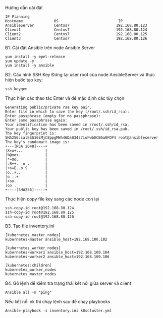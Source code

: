 Hướng dẫn cài đặt
```
IP Planning
Hostname		      OS			               IP
AnsibleServer		  Centos7			          192.168.80.123
Client1			      Centos7			          192.168.80.124
Client2			      Centos7			          192.168.80.125
Client3			      Centos7			          192.168.80.126
```

B1. Cài đặt Ansible trên node Ansible Server
```
yum install -y epel-release 
yum update -y
yum install -y ansible
```
B2. Cấu hình SSH Key
Đứng tại user root của node AnsibleServer và thực hiện bước tạo key: 
```
ssh-keygen
```
Thực hiện các thao tác Enter và để mặc định các tùy chọn
```
Generating public/private rsa key pair.
Enter file in which to save the key (/root/.ssh/id_rsa):
Enter passphrase (empty for no passphrase):
Enter same passphrase again:
Your identification has been saved in /root/.ssh/id_rsa.
Your public key has been saved in /root/.ssh/id_rsa.pub.
The key fingerprint is:
SHA256:ialESG10iMjC8ppgMWh46DaB34s7iuFwbUCB6a0FDP4 root@ansibleserver
The key's randomart image is:
+---[RSA 2048]----+
|X=o+...          |
|%@oo+.           |
|*=Oo.            |
|.B++.  o .       |
|+o=E..o S        |
|o..+..           |
|o ..+            |
|+oo.             |
|oo .             |
+----[SHA256]-----+
```
Thực hiện copy file key sang các node còn lại
```
ssh-copy-id root@192.168.80.124
ssh-copy-id root@192.168.80.125
ssh-copy-id root@192.168.80.126
```

B3. Tạo file inventory.ini
```
[kubernetes_master_nodes]
kubernetes-master ansible_host=192.168.100.102

[kubernetes_worker_nodes]
kubernetes-worker1 ansible_host=192.168.100.104
kubernetes-worker2 ansible_host=192.168.100.106

[kubernetes:children]
kubernetes_worker_nodes
kubernetes_master_nodes
```
B4. Gõ lệnh để kiểm tra trạng thái kết nối giữa server và client
```
Ansible all -m "ping"
```

Nếu kết nối ok thì chạy lệnh sau để chạy playbooks
```
Ansible-playbook -i inventory.ini k8scluster.yml
```
